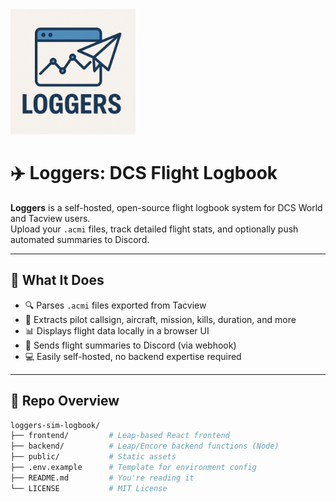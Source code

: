 <img src="loggers-logo.png" alt="loggers logo" width="200"/>

# ✈️ Loggers: DCS Flight Logbook

**Loggers** is a self-hosted, open-source flight logbook system for DCS World and Tacview users.  
Upload your `.acmi` files, track detailed flight stats, and optionally push automated summaries to Discord.

---

## 🧩 What It Does

- 🔍 Parses `.acmi` files exported from Tacview
- 🧠 Extracts pilot callsign, aircraft, mission, kills, duration, and more
- 📊 Displays flight data locally in a browser UI
- 📣 Sends flight summaries to Discord (via webhook)
- 💻 Easily self-hosted, no backend expertise required

---

## 📂 Repo Overview

```bash
loggers-sim-logbook/
├── frontend/         # Leap-based React frontend
├── backend/          # Leap/Encore backend functions (Node)
├── public/           # Static assets
├── .env.example      # Template for environment config
├── README.md         # You're reading it
└── LICENSE           # MIT License
